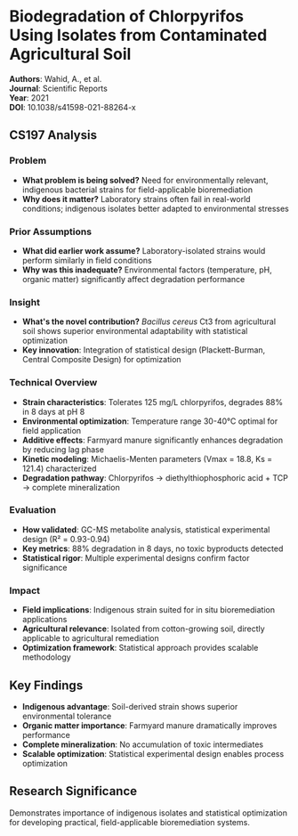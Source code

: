 # Biodegradation of Chlorpyrifos Using Isolates from Contaminated Agricultural Soil

**Authors**: Wahid, A., et al.  
**Journal**: Scientific Reports  
**Year**: 2021  
**DOI**: 10.1038/s41598-021-88264-x  

## CS197 Analysis

### Problem
- **What problem is being solved?** Need for environmentally relevant, indigenous bacterial strains for field-applicable bioremediation
- **Why does it matter?** Laboratory strains often fail in real-world conditions; indigenous isolates better adapted to environmental stresses

### Prior Assumptions
- **What did earlier work assume?** Laboratory-isolated strains would perform similarly in field conditions
- **Why was this inadequate?** Environmental factors (temperature, pH, organic matter) significantly affect degradation performance

### Insight
- **What's the novel contribution?** *Bacillus cereus* Ct3 from agricultural soil shows superior environmental adaptability with statistical optimization
- **Key innovation**: Integration of statistical design (Plackett-Burman, Central Composite Design) for optimization

### Technical Overview
- **Strain characteristics**: Tolerates 125 mg/L chlorpyrifos, degrades 88% in 8 days at pH 8
- **Environmental optimization**: Temperature range 30-40°C optimal for field application
- **Additive effects**: Farmyard manure significantly enhances degradation by reducing lag phase
- **Kinetic modeling**: Michaelis-Menten parameters (Vmax = 18.8, Ks = 121.4) characterized
- **Degradation pathway**: Chlorpyrifos → diethylthiophosphoric acid + TCP → complete mineralization

### Evaluation
- **How validated**: GC-MS metabolite analysis, statistical experimental design (R² = 0.93-0.94)
- **Key metrics**: 88% degradation in 8 days, no toxic byproducts detected
- **Statistical rigor**: Multiple experimental designs confirm factor significance

### Impact
- **Field implications**: Indigenous strain suited for in situ bioremediation applications
- **Agricultural relevance**: Isolated from cotton-growing soil, directly applicable to agricultural remediation
- **Optimization framework**: Statistical approach provides scalable methodology

## Key Findings
- **Indigenous advantage**: Soil-derived strain shows superior environmental tolerance
- **Organic matter importance**: Farmyard manure dramatically improves performance
- **Complete mineralization**: No accumulation of toxic intermediates
- **Scalable optimization**: Statistical experimental design enables process optimization

## Research Significance
Demonstrates importance of indigenous isolates and statistical optimization for developing practical, field-applicable bioremediation systems.